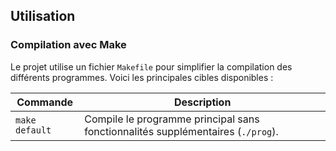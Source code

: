 ## **Utilisation**

### **Compilation avec Make**
Le projet utilise un fichier `Makefile` pour simplifier la compilation des différents programmes. Voici les principales cibles disponibles :

| Commande           | Description                                                      |
|--------------------|------------------------------------------------------------------|
| `make default`     | Compile le programme principal sans fonctionnalités supplémentaires (`./prog`). |